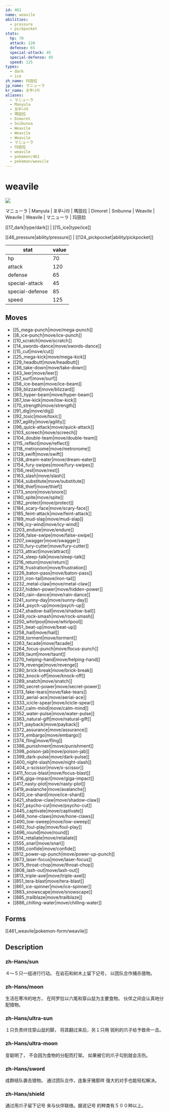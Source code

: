 ```yaml
---
id: 461
name: weavile
abilities:
  - pressure
  - pickpocket
stats:
  hp: 70
  attack: 120
  defense: 65
  special-attack: 45
  special-defense: 85
  speed: 125
types:
  - dark
  - ice
zh_name: 玛狃拉
jp_name: マニューラ
kr_name: 포푸니라
aliases:
  - マニューラ
  - Manyula
  - 포푸니라
  - 瑪狃拉
  - Dimoret
  - Snibunna
  - Weavile
  - Weavile
  - Weavile
  - マニューラ
  - 玛狃拉
  - weavile
  - pokemon/461
  - pokemon/weavile
---
```

# weavile

![](https://raw.githubusercontent.com/PokeAPI/sprites/master/sprites/pokemon/461.png)

マニューラ | Manyula | 포푸니라 | 瑪狃拉 | Dimoret | Snibunna | Weavile | Weavile | Weavile | マニューラ | 玛狃拉

[[17_dark|type/dark]] | [[15_ice|type/ice]]

[[46_pressure|ability/pressure]] | [[124_pickpocket|ability/pickpocket]]

|stat|value|
|---|---|
|hp|70|
|attack|120|
|defense|65|
|special-attack|45|
|special-defense|85|
|speed|125|


## Moves

- [[5_mega-punch|move/mega-punch]]
- [[8_ice-punch|move/ice-punch]]
- [[10_scratch|move/scratch]]
- [[14_swords-dance|move/swords-dance]]
- [[15_cut|move/cut]]
- [[25_mega-kick|move/mega-kick]]
- [[29_headbutt|move/headbutt]]
- [[36_take-down|move/take-down]]
- [[43_leer|move/leer]]
- [[57_surf|move/surf]]
- [[58_ice-beam|move/ice-beam]]
- [[59_blizzard|move/blizzard]]
- [[63_hyper-beam|move/hyper-beam]]
- [[67_low-kick|move/low-kick]]
- [[70_strength|move/strength]]
- [[91_dig|move/dig]]
- [[92_toxic|move/toxic]]
- [[97_agility|move/agility]]
- [[98_quick-attack|move/quick-attack]]
- [[103_screech|move/screech]]
- [[104_double-team|move/double-team]]
- [[115_reflect|move/reflect]]
- [[118_metronome|move/metronome]]
- [[129_swift|move/swift]]
- [[138_dream-eater|move/dream-eater]]
- [[154_fury-swipes|move/fury-swipes]]
- [[156_rest|move/rest]]
- [[163_slash|move/slash]]
- [[164_substitute|move/substitute]]
- [[168_thief|move/thief]]
- [[173_snore|move/snore]]
- [[180_spite|move/spite]]
- [[182_protect|move/protect]]
- [[184_scary-face|move/scary-face]]
- [[185_feint-attack|move/feint-attack]]
- [[189_mud-slap|move/mud-slap]]
- [[196_icy-wind|move/icy-wind]]
- [[203_endure|move/endure]]
- [[206_false-swipe|move/false-swipe]]
- [[207_swagger|move/swagger]]
- [[210_fury-cutter|move/fury-cutter]]
- [[213_attract|move/attract]]
- [[214_sleep-talk|move/sleep-talk]]
- [[216_return|move/return]]
- [[218_frustration|move/frustration]]
- [[226_baton-pass|move/baton-pass]]
- [[231_iron-tail|move/iron-tail]]
- [[232_metal-claw|move/metal-claw]]
- [[237_hidden-power|move/hidden-power]]
- [[240_rain-dance|move/rain-dance]]
- [[241_sunny-day|move/sunny-day]]
- [[244_psych-up|move/psych-up]]
- [[247_shadow-ball|move/shadow-ball]]
- [[249_rock-smash|move/rock-smash]]
- [[250_whirlpool|move/whirlpool]]
- [[251_beat-up|move/beat-up]]
- [[258_hail|move/hail]]
- [[259_torment|move/torment]]
- [[263_facade|move/facade]]
- [[264_focus-punch|move/focus-punch]]
- [[269_taunt|move/taunt]]
- [[270_helping-hand|move/helping-hand]]
- [[279_revenge|move/revenge]]
- [[280_brick-break|move/brick-break]]
- [[282_knock-off|move/knock-off]]
- [[289_snatch|move/snatch]]
- [[290_secret-power|move/secret-power]]
- [[313_fake-tears|move/fake-tears]]
- [[332_aerial-ace|move/aerial-ace]]
- [[333_icicle-spear|move/icicle-spear]]
- [[347_calm-mind|move/calm-mind]]
- [[352_water-pulse|move/water-pulse]]
- [[363_natural-gift|move/natural-gift]]
- [[371_payback|move/payback]]
- [[372_assurance|move/assurance]]
- [[373_embargo|move/embargo]]
- [[374_fling|move/fling]]
- [[386_punishment|move/punishment]]
- [[398_poison-jab|move/poison-jab]]
- [[399_dark-pulse|move/dark-pulse]]
- [[400_night-slash|move/night-slash]]
- [[404_x-scissor|move/x-scissor]]
- [[411_focus-blast|move/focus-blast]]
- [[416_giga-impact|move/giga-impact]]
- [[417_nasty-plot|move/nasty-plot]]
- [[419_avalanche|move/avalanche]]
- [[420_ice-shard|move/ice-shard]]
- [[421_shadow-claw|move/shadow-claw]]
- [[427_psycho-cut|move/psycho-cut]]
- [[445_captivate|move/captivate]]
- [[468_hone-claws|move/hone-claws]]
- [[490_low-sweep|move/low-sweep]]
- [[492_foul-play|move/foul-play]]
- [[496_round|move/round]]
- [[514_retaliate|move/retaliate]]
- [[555_snarl|move/snarl]]
- [[590_confide|move/confide]]
- [[612_power-up-punch|move/power-up-punch]]
- [[673_laser-focus|move/laser-focus]]
- [[675_throat-chop|move/throat-chop]]
- [[808_lash-out|move/lash-out]]
- [[813_triple-axel|move/triple-axel]]
- [[851_tera-blast|move/tera-blast]]
- [[861_ice-spinner|move/ice-spinner]]
- [[883_snowscape|move/snowscape]]
- [[885_trailblaze|move/trailblaze]]
- [[886_chilling-water|move/chilling-water]]

## Forms



[[461_weavile|pokemon-form/weavile]]

## Description

### zh-Hans/sun

４～５只一组进行行动。
在岩石和树木上留下记号，
以团队合作捕杀猎物。

### zh-Hans/moon

生活在寒冷的地方，
在阿罗拉以六尾和穿山鼠为主要食物。
伙伴之间会认真地分配猎物。

### zh-Hans/ultra-sun

１只负责绊住穿山鼠的脚，
将其翻过来后，另１只用
锐利的爪子给予致命一击。

### zh-Hans/ultra-moon

变聪明了，
不会因为食物的分配而打架。
如果被它的爪子勾到就会冻伤。

### zh-Hans/sword

成群结队袭击猎物。
通过团队合作，连象牙猪那样
强大的对手也能轻松解决。

### zh-Hans/shield

通过用爪子留下记号
来与伙伴联络。据说记号
的种类有５００种以上。

